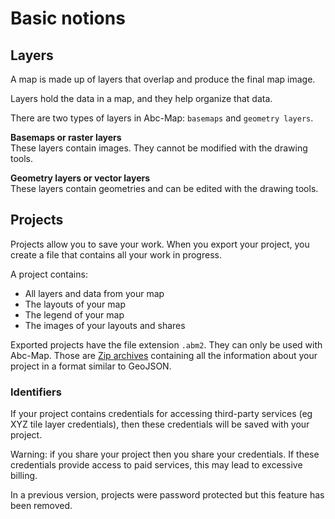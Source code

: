 <a name="basics"></a>

# Basic notions

## Layers

A map is made up of layers that overlap and produce the final map image.

Layers hold the data in a map, and they help organize that data.

There are two types of layers in Abc-Map: `basemaps` and `geometry layers`.

**Basemaps or raster layers**  
These layers contain images. They cannot be modified with the drawing tools.

**Geometry layers or vector layers**  
These layers contain geometries and can be edited with the drawing tools.

## Projects

Projects allow you to save your work. When you export your project, you create a file that contains all your work in progress.

A project contains:

- All layers and data from your map
- The layouts of your map
- The legend of your map
- The images of your layouts and shares

Exported projects have the file extension `.abm2`. They can only be used with Abc-Map. Those are
<a href="https://en.wikipedia.org/wiki/ZIP_(file_format)" target="_blank">Zip archives</a> containing all the information about your project in a format similar
to GeoJSON.

### Identifiers

If your project contains credentials for accessing third-party services (eg XYZ tile layer credentials), then these credentials will be saved with your project.

Warning: if you share your project then you share your credentials. If these credentials
provide access to paid services, this may lead to excessive billing.

<div class='alert alert-info'>
In a previous version, projects were password protected but this feature has been removed.
</div>
